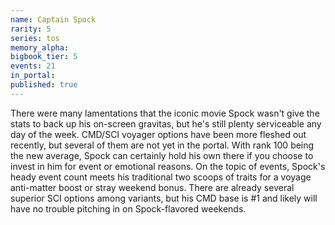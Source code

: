 ```yaml
---
name: Captain Spock
rarity: 5
series: tos
memory_alpha:
bigbook_tier: 5
events: 21
in_portal:
published: true
---
```


There were many lamentations that the iconic movie Spock wasn't give the stats to back up his on-screen gravitas, but he's still plenty serviceable any day of the week. CMD/SCI voyager options have been more fleshed out recently, but several of them are not yet in the portal. With rank 100 being the new average, Spock can certainly hold his own there if you choose to invest in him for event or emotional reasons. On the topic of events, Spock's heady event count meets his traditional two scoops of traits for a voyage anti-matter boost or stray weekend bonus. There are already several superior SCI options among variants, but his CMD base is #1 and likely will have no trouble pitching in on Spock-flavored weekends.
